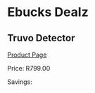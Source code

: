 
# Ebucks Dealz
## Truvo Detector
[Product Page](https://www.ebucks.com/web/shop/productSelected.do?prodId=1169674081&catId=370101825)

Price: R799.00

Savings: 


	